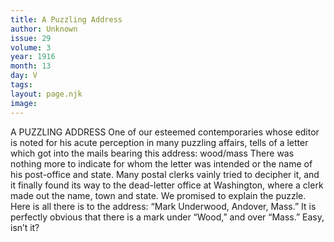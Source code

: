 ```yaml
---
title: A Puzzling Address
author: Unknown
issue: 29
volume: 3
year: 1916
month: 13
day: V
tags:
layout: page.njk
image:
---
```

A PUZZLING ADDRESS       One of our esteemed contemporaries whose editor is noted for his acute perception in many puzzling affairs, tells of a letter which got into the mails bearing this address: wood/mass There was nothing more to indicate for whom the letter was intended or the name of his post-office and state. Many postal clerks vainly tried to decipher it, and it finally found its way to the dead-letter office at Washington, where a clerk made out the name, town and state. We promised to explain the puzzle. Here is all there is to the address: “Mark Underwood, Andover, Mass.” It is perfectly obvious that there is a mark under “Wood,” and over “Mass.” Easy, isn’t it? 



